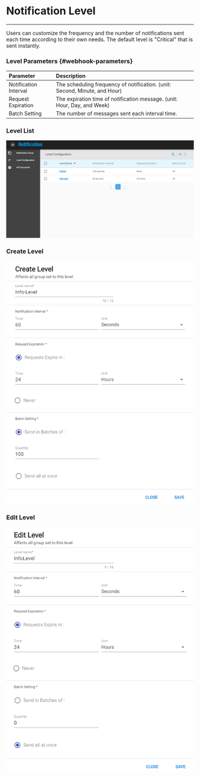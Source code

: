 # Notification Level

---

Users can customize the frequency and the number of notifications sent each time according to their own needs. The default level is "Critical" that is sent instantly.

### Level Parameters {#webhook-parameters}

| Parameter | Description |
| :--- | :--- |
| Notification Interval | The scheduling frequency of notification. \(unit: Second, Minute, and Hour\) |
| Request Expiration | The expiration time of notification message. \(unit: Hour, Day, and Week\) |
| Batch Setting | The number of messages sent each interval time. |

### Level List

![](/assets/level_list.png)

### Create Level

![](/assets/create_level.png)

### Edit Level

![](/assets/edit_level.png)
